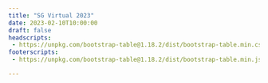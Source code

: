 ```yaml
---
title: "SG Virtual 2023"
date: 2023-02-10T10:00:00
draft: false
headscripts:
 - https://unpkg.com/bootstrap-table@1.18.2/dist/bootstrap-table.min.css
footerscripts:
 - https://unpkg.com/bootstrap-table@1.18.2/dist/bootstrap-table.min.js

---
```


